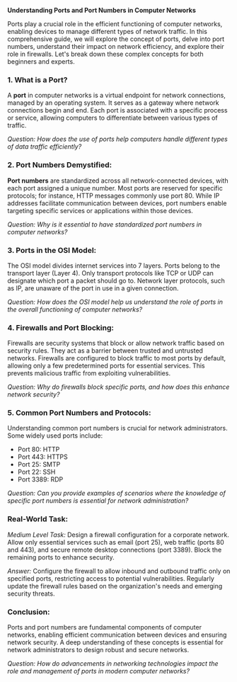 **Understanding Ports and Port Numbers in Computer Networks**

Ports play a crucial role in the efficient functioning of computer networks, enabling devices to manage different types of network traffic. In this comprehensive guide, we will explore the concept of ports, delve into port numbers, understand their impact on network efficiency, and explore their role in firewalls. Let's break down these complex concepts for both beginners and experts.

### **1. What is a Port?**

A **port** in computer networks is a virtual endpoint for network connections, managed by an operating system. It serves as a gateway where network connections begin and end. Each port is associated with a specific process or service, allowing computers to differentiate between various types of traffic.

*Question: How does the use of ports help computers handle different types of data traffic efficiently?*

### **2. Port Numbers Demystified:**

**Port numbers** are standardized across all network-connected devices, with each port assigned a unique number. Most ports are reserved for specific protocols; for instance, HTTP messages commonly use port 80. While IP addresses facilitate communication between devices, port numbers enable targeting specific services or applications within those devices.

*Question: Why is it essential to have standardized port numbers in computer networks?*

### **3. Ports in the OSI Model:**

The OSI model divides internet services into 7 layers. Ports belong to the transport layer (Layer 4). Only transport protocols like TCP or UDP can designate which port a packet should go to. Network layer protocols, such as IP, are unaware of the port in use in a given connection.

*Question: How does the OSI model help us understand the role of ports in the overall functioning of computer networks?*

### **4. Firewalls and Port Blocking:**

Firewalls are security systems that block or allow network traffic based on security rules. They act as a barrier between trusted and untrusted networks. Firewalls are configured to block traffic to most ports by default, allowing only a few predetermined ports for essential services. This prevents malicious traffic from exploiting vulnerabilities.

*Question: Why do firewalls block specific ports, and how does this enhance network security?*

### **5. Common Port Numbers and Protocols:**

Understanding common port numbers is crucial for network administrators. Some widely used ports include:
- Port 80: HTTP
- Port 443: HTTPS
- Port 25: SMTP
- Port 22: SSH
- Port 3389: RDP

*Question: Can you provide examples of scenarios where the knowledge of specific port numbers is essential for network administration?*

### **Real-World Task:**

*Medium Level Task:*
Design a firewall configuration for a corporate network. Allow only essential services such as email (port 25), web traffic (ports 80 and 443), and secure remote desktop connections (port 3389). Block the remaining ports to enhance security.

*Answer:*
Configure the firewall to allow inbound and outbound traffic only on specified ports, restricting access to potential vulnerabilities. Regularly update the firewall rules based on the organization's needs and emerging security threats.

### **Conclusion:**

Ports and port numbers are fundamental components of computer networks, enabling efficient communication between devices and ensuring network security. A deep understanding of these concepts is essential for network administrators to design robust and secure networks.

*Question: How do advancements in networking technologies impact the role and management of ports in modern computer networks?*
